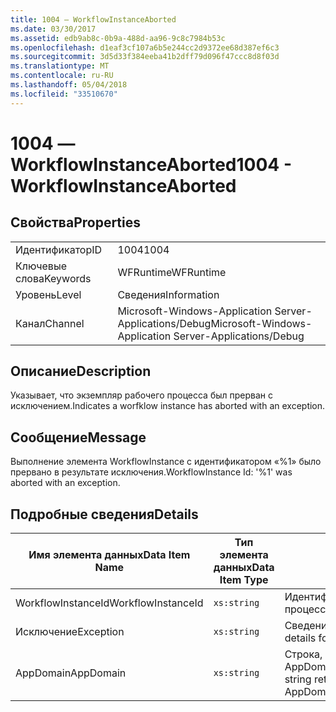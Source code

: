 ```yaml
---
title: 1004 ― WorkflowInstanceAborted
ms.date: 03/30/2017
ms.assetid: edb9ab8c-0b9a-488d-aa96-9c8c7984b53c
ms.openlocfilehash: d1eaf3cf107a6b5e244cc2d9372ee68d387ef6c3
ms.sourcegitcommit: 3d5d33f384eeba41b2dff79d096f47ccc8d8f03d
ms.translationtype: MT
ms.contentlocale: ru-RU
ms.lasthandoff: 05/04/2018
ms.locfileid: "33510670"
---
```

# <a name="1004---workflowinstanceaborted"></a><span data-ttu-id="590a3-102">1004 ― WorkflowInstanceAborted</span><span class="sxs-lookup"><span data-stu-id="590a3-102">1004 - WorkflowInstanceAborted</span></span>
## <a name="properties"></a><span data-ttu-id="590a3-103">Свойства</span><span class="sxs-lookup"><span data-stu-id="590a3-103">Properties</span></span>  
  
|||  
|-|-|  
|<span data-ttu-id="590a3-104">Идентификатор</span><span class="sxs-lookup"><span data-stu-id="590a3-104">ID</span></span>|<span data-ttu-id="590a3-105">1004</span><span class="sxs-lookup"><span data-stu-id="590a3-105">1004</span></span>|  
|<span data-ttu-id="590a3-106">Ключевые слова</span><span class="sxs-lookup"><span data-stu-id="590a3-106">Keywords</span></span>|<span data-ttu-id="590a3-107">WFRuntime</span><span class="sxs-lookup"><span data-stu-id="590a3-107">WFRuntime</span></span>|  
|<span data-ttu-id="590a3-108">Уровень</span><span class="sxs-lookup"><span data-stu-id="590a3-108">Level</span></span>|<span data-ttu-id="590a3-109">Сведения</span><span class="sxs-lookup"><span data-stu-id="590a3-109">Information</span></span>|  
|<span data-ttu-id="590a3-110">Канал</span><span class="sxs-lookup"><span data-stu-id="590a3-110">Channel</span></span>|<span data-ttu-id="590a3-111">Microsoft-Windows-Application Server-Applications/Debug</span><span class="sxs-lookup"><span data-stu-id="590a3-111">Microsoft-Windows-Application Server-Applications/Debug</span></span>|  
  
## <a name="description"></a><span data-ttu-id="590a3-112">Описание</span><span class="sxs-lookup"><span data-stu-id="590a3-112">Description</span></span>  
 <span data-ttu-id="590a3-113">Указывает, что экземпляр рабочего процесса был прерван с исключением.</span><span class="sxs-lookup"><span data-stu-id="590a3-113">Indicates a worfklow instance has aborted with an exception.</span></span>  
  
## <a name="message"></a><span data-ttu-id="590a3-114">Сообщение</span><span class="sxs-lookup"><span data-stu-id="590a3-114">Message</span></span>  
 <span data-ttu-id="590a3-115">Выполнение элемента WorkflowInstance с идентификатором «%1» было прервано в результате исключения.</span><span class="sxs-lookup"><span data-stu-id="590a3-115">WorkflowInstance Id: '%1' was aborted with an exception.</span></span>  
  
## <a name="details"></a><span data-ttu-id="590a3-116">Подробные сведения</span><span class="sxs-lookup"><span data-stu-id="590a3-116">Details</span></span>  
  
|<span data-ttu-id="590a3-117">Имя элемента данных</span><span class="sxs-lookup"><span data-stu-id="590a3-117">Data Item Name</span></span>|<span data-ttu-id="590a3-118">Тип элемента данных</span><span class="sxs-lookup"><span data-stu-id="590a3-118">Data Item Type</span></span>|<span data-ttu-id="590a3-119">Описание</span><span class="sxs-lookup"><span data-stu-id="590a3-119">Description</span></span>|  
|--------------------|--------------------|-----------------|  
|<span data-ttu-id="590a3-120">WorkflowInstanceId</span><span class="sxs-lookup"><span data-stu-id="590a3-120">WorkflowInstanceId</span></span>|`xs:string`|<span data-ttu-id="590a3-121">Идентификатор экземпляра для рабочего процесса.</span><span class="sxs-lookup"><span data-stu-id="590a3-121">The instance id for the workflow</span></span>|  
|<span data-ttu-id="590a3-122">Исключение</span><span class="sxs-lookup"><span data-stu-id="590a3-122">Exception</span></span>|`xs:string`|<span data-ttu-id="590a3-123">Сведения об исключении</span><span class="sxs-lookup"><span data-stu-id="590a3-123">The exception details for the exception</span></span>|  
|<span data-ttu-id="590a3-124">AppDomain</span><span class="sxs-lookup"><span data-stu-id="590a3-124">AppDomain</span></span>|`xs:string`|<span data-ttu-id="590a3-125">Строка, возвращаемая AppDomain.CurrentDomain.FriendlyName.</span><span class="sxs-lookup"><span data-stu-id="590a3-125">The string returned by AppDomain.CurrentDomain.FriendlyName.</span></span>|
